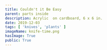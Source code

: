 ```yaml
---
title: Couldn't it Be Easy
parent: parts inside
description: Acrylic  on cardboard, 6 x 6 in.
date: 2019-12-03
tags: [ 'knives', 'plants' ]
imageName: knife-time.png
hasImage: True
public: True
---
```

